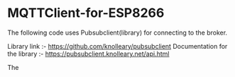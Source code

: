 # MQTTClient-for-ESP8266
The following code uses Pubsubclient(library) for connecting to the broker. 


Library link :- https://github.com/knolleary/pubsubclient
Documentation for the library :- https://pubsubclient.knolleary.net/api.html

The 
